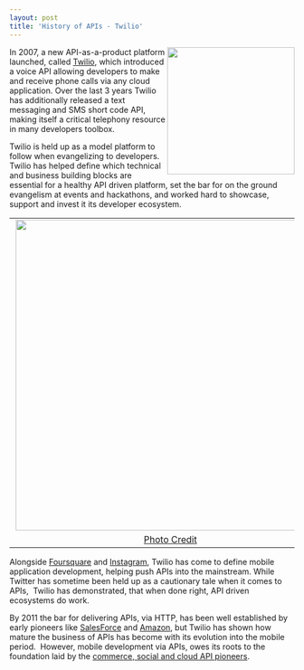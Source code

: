 ```yaml
---
layout: post
title: 'History of APIs - Twilio'
---
```

<p><a href="http://twilio.com/" target="_blank"><img src="https://s3.amazonaws.com/kinlane-productions/api-evangelist/twilio/Twilio-Logo.png" alt="" width="225" align="right" /></a></p>
<p>In 2007, a new API-as-a-product platform launched, called&nbsp;<a href="http://twilio.com/" target="_blank">Twilio</a>, which introduced a voice API allowing developers to make and receive phone calls via any cloud application. Over the last 3 years Twilio has additionally released a text messaging and SMS short code API, making itself a critical telephony resource in many developers toolbox.</p>
<p>Twilio is held up as a model platform to follow when evangelizing to developers. Twilio has helped define which technical and business building blocks are essential for a healthy API driven platform, set the bar for on the ground evangelism at events and hackathons, and worked hard to showcase, support and invest it its developer ecosystem.</p>
<table align="center">
<tbody>
<tr>
<td align="center"><a href="http://www.dovetailsoftware.com/blogs/kmiller/archive/2009/04/13/can-your-crm-place-a-phone-call" target="_blank"><img src="https://s3.amazonaws.com/kinlane-productions/api-evangelist/twilio/twilio-2009-04-13.png" alt="" width="550" align="right" /></a></td>
</tr>
<tr>
<td align="center"><a href="http://www.dovetailsoftware.com/blogs/kmiller/archive/2009/04/13/can-your-crm-place-a-phone-call" target="_blank">Photo Credit</a></td>
</tr>
</tbody>
</table>
<p>Alongside&nbsp;<a title="Foursquare" href="/2011/03/11/history-of-apis-foursquare-api/">Foursquare</a>&nbsp;and&nbsp;<a title="Instagram" href="/2011/03/11/history-of-apis-instagram-api/">Instagram</a>, Twilio has come to define mobile application development, helping push APIs into the mainstream. While Twitter has sometime been held up as a cautionary tale when it comes to APIs,&nbsp; Twilio has demonstrated, that when done right, API driven ecosystems do work.</p>
<p>By 2011 the bar for delivering APIs, via HTTP, has been well established by early pioneers like&nbsp;<a title="Salesforce" href="/2011/01/28/history-of-apis-salesforce-com/">SalesForce</a>&nbsp;and&nbsp;<a title="Amazon" href="/2011/01/28/history-of-apis-amazon-e-commerce/">Amazon</a>, but Twilio has shown how mature the business of APIs has become with its evolution into the mobile period.&nbsp; However, mobile development via APIs, owes its roots to the foundation laid by the&nbsp;<a title="commerce, social and cloud API pioneers" href="/history/">commerce, social and cloud API pioneers</a>.</p>